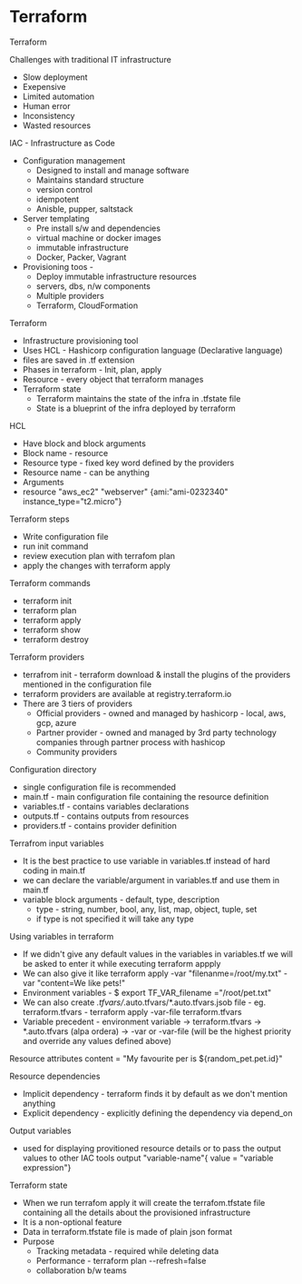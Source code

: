 # Terraform
Terraform

Challenges with traditional IT infrastructure
* Slow deployment
* Exepensive
* Limited automation
* Human error
* Inconsistency
* Wasted resources

IAC - Infrastructure as Code

* Configuration management 
  * Designed to install and manage software
  * Maintains standard structure
  * version control
  * idempotent
  * Anisble, pupper, saltstack
* Server templating
  * Pre install s/w and dependencies
  * virtual machine or docker images
  * immutable infrastructure
  * Docker, Packer, Vagrant
* Provisioning toos -
  * Deploy immutable infrastructure resources
  * servers, dbs, n/w components
  * Multiple providers
  * Terraform, CloudFormation

Terraform
  * Infrastructure provisioning tool
  * Uses HCL - Hashicorp configuration language (Declarative language)
  * files are saved in .tf extension
  * Phases in terraform - Init, plan, apply
  * Resource - every object that terraform manages
  * Terraform state
      * Terraform maintains the state of the infra in .tfstate file
      * State is a blueprint of the infra deployed by terraform

HCL

  * Have block and block arguments
  * Block name - resource
  * Resource type - fixed key word defined by the providers
  * Resource name - can be anything
  * Arguments
  *  resource "aws_ec2" "webserver" {ami:"ami-0232340" instance_type="t2.micro"}

Terraform steps

  * Write configuration file
  * run init command
  * review execution plan with terrafom plan
  * apply the changes with terraform apply

Terraform commands
  * terraform init
  * terraform plan
  * terraform apply
  * terraform show
  * terraform destroy

Terraform providers
  * terrafrom init - terraform download & install the plugins of the providers mentioned in the configuration file
  * terraform providers are available at registry.terraform.io
  * There are 3 tiers of providers
      * Official providers - owned and managed by hashicorp - local, aws, gcp, azure
      * Partner provider - owned and managed by 3rd party technology companies through partner process with hashicop
      * Community providers

Configuration directory
  * single configuration file is recommended
  * main.tf - main configuration file containing the resource definition
  * variables.tf - contains variables declarations
  * outputs.tf - contains outputs from resources
  * providers.tf - contains provider definition


Terrafrom input variables
 * It is the best practice to use variable in variables.tf instead of hard coding in main.tf
 * we can declare the variable/argument in variables.tf and use them in main.tf
 * variable block arguments - default, type, description
    * type - string, number, bool, any, list, map, object, tuple, set
    * if type is not specified it will take any type

Using variables in terraform
 * If we didn't give any default values in the variables in variables.tf we will be asked to enter it while executing terraform appply
 * We can also give it like terraform apply -var "filenanme=/root/my.txt" -var "content=We like pets!"
 * Environment variables - $ export TF_VAR_filename ="/root/pet.txt"
 * We can also create *.tfvars/*.auto.tfvars/*.auto.tfvars.jsob file - eg. terraform.tfvars - terraform apply -var-file terraform.tfvars
 * Variable precedent - environment variable -> terraform.tfvars -> *.auto.tfvars (alpa ordera) -> -var or -var-file (will be the highest priority and override any values defined above)

Resource attributes
content = "My favourite per is ${random_pet.pet.id}"

Resource dependencies
 * Implicit dependency - terraform finds it by default as we don't mention anything
 * Explicit dependency - explicitly defining the dependency via depend_on

Output variables
* used for displaying provitioned resource details or to pass the output values to other IAC tools
output "variable-name"{
value = "variable expression"}

Terraform state

* When we run terrafom apply it will create the terrafom.tfstate file containing all the details about the provisioned infrastructure
* It is a non-optional feature
* Data in terraform.tfstate file is made of plain json format
* Purpose
   * Tracking metadata - required while deleting data
   * Performance - terraform plan --refresh=false
   * collaboration b/w teams
